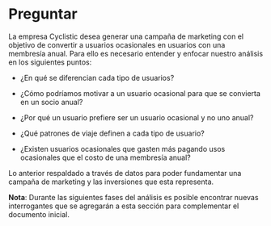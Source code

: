 # Preguntar

La empresa Cyclistic desea generar una campaña de marketing con el objetivo
de convertir a usuarios ocasionales en usuarios con una membresía anual. Para
ello es necesario entender y enfocar nuestro análisis en los siguientes puntos:

- ¿En qué se diferencian cada tipo de usuarios?

- ¿Cómo podríamos motivar a un usuario ocasional para que se convierta en un socio anual?

- ¿Por qué un usuario prefiere ser un usuario ocasional y no uno anual?

- ¿Qué patrones de viaje definen a cada tipo de usuario?

- ¿Existen usuarios ocasionales que gasten más pagando usos ocasionales que el costo de una membresía anual?
 
Lo anterior respaldado a través de datos para poder fundamentar una
campaña de marketing y las inversiones que esta representa. 

**Nota**: Durante las siguientes fases del análisis es posible encontrar nuevas interrogantes que se agregarán a esta sección para complementar el documento inicial.

